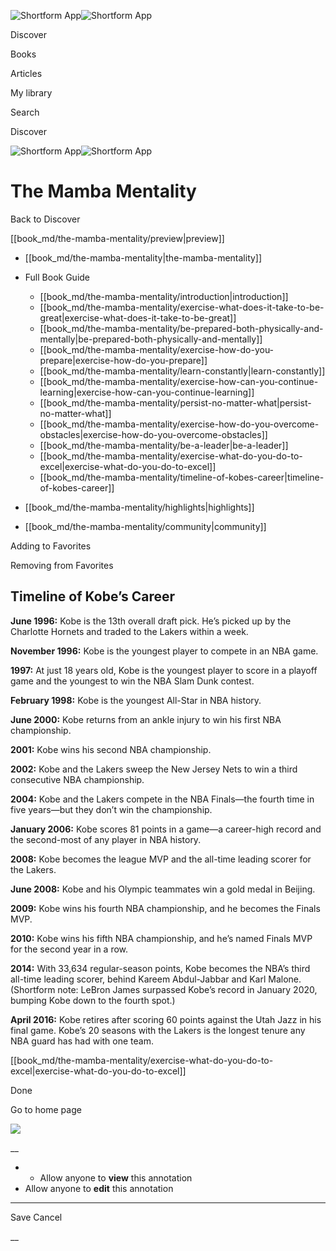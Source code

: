 ![Shortform App](/img/logo.36a2399e.svg)![Shortform App](/img/logo-dark.70c1b072.svg)

Discover

Books

Articles

My library

Search

Discover

![Shortform App](/img/logo.36a2399e.svg)![Shortform App](/img/logo-dark.70c1b072.svg)

# The Mamba Mentality

Back to Discover

[[book_md/the-mamba-mentality/preview|preview]]

  * [[book_md/the-mamba-mentality|the-mamba-mentality]]
  * Full Book Guide

    * [[book_md/the-mamba-mentality/introduction|introduction]]
    * [[book_md/the-mamba-mentality/exercise-what-does-it-take-to-be-great|exercise-what-does-it-take-to-be-great]]
    * [[book_md/the-mamba-mentality/be-prepared-both-physically-and-mentally|be-prepared-both-physically-and-mentally]]
    * [[book_md/the-mamba-mentality/exercise-how-do-you-prepare|exercise-how-do-you-prepare]]
    * [[book_md/the-mamba-mentality/learn-constantly|learn-constantly]]
    * [[book_md/the-mamba-mentality/exercise-how-can-you-continue-learning|exercise-how-can-you-continue-learning]]
    * [[book_md/the-mamba-mentality/persist-no-matter-what|persist-no-matter-what]]
    * [[book_md/the-mamba-mentality/exercise-how-do-you-overcome-obstacles|exercise-how-do-you-overcome-obstacles]]
    * [[book_md/the-mamba-mentality/be-a-leader|be-a-leader]]
    * [[book_md/the-mamba-mentality/exercise-what-do-you-do-to-excel|exercise-what-do-you-do-to-excel]]
    * [[book_md/the-mamba-mentality/timeline-of-kobes-career|timeline-of-kobes-career]]
  * [[book_md/the-mamba-mentality/highlights|highlights]]
  * [[book_md/the-mamba-mentality/community|community]]



Adding to Favorites 

Removing from Favorites 

## Timeline of Kobe’s Career

**June 1996:** Kobe is the 13th overall draft pick. He’s picked up by the Charlotte Hornets and traded to the Lakers within a week.

**November 1996:** Kobe is the youngest player to compete in an NBA game.

**1997:** At just 18 years old, Kobe is the youngest player to score in a playoff game and the youngest to win the NBA Slam Dunk contest.

**February 1998:** Kobe is the youngest All-Star in NBA history.

**June 2000:** Kobe returns from an ankle injury to win his first NBA championship.

**2001:** Kobe wins his second NBA championship.

**2002:** Kobe and the Lakers sweep the New Jersey Nets to win a third consecutive NBA championship.

**2004:** Kobe and the Lakers compete in the NBA Finals—the fourth time in five years—but they don’t win the championship.

**January 2006:** Kobe scores 81 points in a game—a career-high record and the second-most of any player in NBA history.

**2008:** Kobe becomes the league MVP and the all-time leading scorer for the Lakers.

**June 2008:** Kobe and his Olympic teammates win a gold medal in Beijing.

**2009:** Kobe wins his fourth NBA championship, and he becomes the Finals MVP.

**2010:** Kobe wins his fifth NBA championship, and he’s named Finals MVP for the second year in a row.

**2014:** With 33,634 regular-season points, Kobe becomes the NBA’s third all-time leading scorer, behind Kareem Abdul-Jabbar and Karl Malone. (Shortform note: LeBron James surpassed Kobe’s record in January 2020, bumping Kobe down to the fourth spot.)

**April 2016:** Kobe retires after scoring 60 points against the Utah Jazz in his final game. Kobe’s 20 seasons with the Lakers is the longest tenure any NBA guard has had with one team.

[[book_md/the-mamba-mentality/exercise-what-do-you-do-to-excel|exercise-what-do-you-do-to-excel]]

Done

Go to home page 

![](https://bat.bing.com/action/0?ti=56018282&Ver=2&mid=b798b534-1b5e-4b5c-81a5-715d9bfa3f86&sid=1711133063fa11eebdec89a8b8ae3bbc&vid=171147a063fa11eea7440fcfeb230d96&vids=0&msclkid=N&pi=0&lg=en-US&sw=800&sh=600&sc=24&nwd=1&tl=Shortform%20%7C%20Book&p=https%3A%2F%2Fwww.shortform.com%2Fapp%2Fbook%2Fthe-mamba-mentality%2Ftimeline-of-kobes-career&r=&lt=314&evt=pageLoad&sv=1&rn=187063)

__

  *   * Allow anyone to **view** this annotation
  * Allow anyone to **edit** this annotation



* * *

Save Cancel

__




